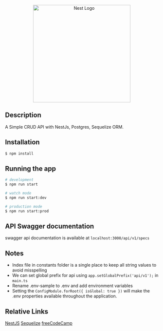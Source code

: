 <p align="center">
  <a href="http://nestjs.com/" target="blank"><img src="https://nestjs.com/img/logo_text.svg" width="320" alt="Nest Logo" /></a>
</p>

## Description
A Simple CRUD API with NestJs, Postgres, Sequelize ORM.

## Installation

```bash
$ npm install
```

## Running the app

```bash
# development
$ npm run start

# watch mode
$ npm run start:dev

# production mode
$ npm run start:prod
```

## API Swagger documentation
swagger api documentation is available at `localhost:3000/api/v1/specs`

## Notes
* Index file in constants folder is a single place to keep all string values to avoid misspelling
* We can set global prefix for api using `app.setGlobalPrefix('api/v1');` in `main.ts`
* Rename .env-sample to .env and add environment variables
* Setting the `ConfigModule.forRoot({ isGlobal: true })` will make the .env properties available throughout the application.

## Relative Links
[NestJS](https://docs.nestjs.com/)
[Sequelize](https://docs.nestjs.com/techniques/database#sequelize-integration)
[freeCodeCamp](https://www.freecodecamp.org/news/build-web-apis-with-nestjs-beginners-guide/)
